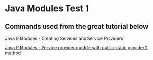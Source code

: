 # Java Modules Test 1


## Commands used from the great tutorial below

[Java 9 Modules - Creating Services and Service Providers](https://www.logicbig.com/tutorials/core-java-tutorial/modules/services.html)

[Java 9 Modules - Service provider module with public static provider() method](https://www.logicbig.com/tutorials/core-java-tutorial/modules/service-provider-method.html)